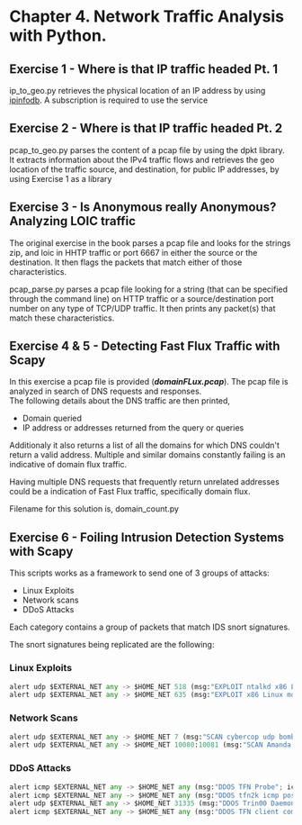 # Chapter 4. Network Traffic Analysis  with Python.  

## Exercise 1 - Where is that IP traffic headed Pt. 1
ip_to_geo.py retrieves the physical location of an IP address by using
[ipinfodb](http://ipinfodb.com/).
A subscription is required to use the service

## Exercise 2 - Where is that IP traffic headed Pt. 2
pcap_to_geo.py parses the content of a pcap file by using the dpkt library.  
It extracts information about the IPv4 traffic flows and retrieves the geo
location of the traffic source, and destination, for public IP addresses, by
using Exercise 1 as a library

## Exercise 3 - Is Anonymous really Anonymous? Analyzing LOIC traffic
The original exercise in the book parses a pcap file and looks for the strings
zip, and loic in HHTP traffic or port 6667 in either the source or the
destination. It then flags the packets that match either of those characteristics.

pcap_parse.py parses a pcap file looking for a string (that can be specified
through the command line) on HTTP traffic or a source/destination port number on
any type of TCP/UDP traffic. It then prints any packet(s) that match these
characteristics.

## Exercise 4 & 5 - Detecting Fast Flux Traffic with Scapy  
In this exercise a pcap file is provided (___domainFLux.pcap___). The pcap file
is analyzed in search of DNS requests and responses.  
The following details about the DNS traffic are then printed,
* Domain queried
* IP address or addresses returned from the query or queries  

Additionaly it also returns a list of all the domains for which DNS couldn't return a valid address. Multiple and similar domains constantly failing is an indicative of domain flux traffic.

Having multiple DNS requests that frequently return unrelated addresses could be a indication of Fast Flux traffic, specifically domain flux.

Filename for this solution is, domain_count.py

## Exercise 6 - Foiling Intrusion Detection Systems with Scapy  
This scripts works as a framework to send one of 3 groups of attacks:
* Linux Exploits  
* Network scans  
* DDoS Attacks  

Each category contains a group of packets that match IDS snort signatures.

The snort signatures being replicated are the following:

### Linux Exploits
``` python
alert udp $EXTERNAL_NET any -> $HOME_NET 518 (msg:"EXPLOIT ntalkd x86 Linux overflow"; content:"|01 03 00 00 00 00 00 01 00 02 02 E8|"; reference:bugtraq,210; classtype:attempted-admin; sid:313; rev:4;)  
alert udp $EXTERNAL_NET any -> $HOME_NET 635 (msg:"EXPLOIT x86 Linux mountd overflow"; content:"^|B0 02 89 06 FE C8 89|F|04 B0 06 89|F"; reference:bugtraq,121; reference:cve,1999-0002; classtype:attempted-admin; sid:315; rev:6;)
```

### Network Scans
``` python
alert udp $EXTERNAL_NET any -> $HOME_NET 7 (msg:"SCAN cybercop udp bomb"; content:"cybercop"; reference:arachnids,363; classtype:bad-unknown; sid:636; rev:1;)  
alert udp $EXTERNAL_NET any -> $HOME_NET 10080:10081 (msg:"SCAN Amanda client version request"; content:"Amanda"; nocase; classtype:attempted-recon; sid:634; rev:2;)
```

### DDoS Attacks
``` python
alert icmp $EXTERNAL_NET any -> $HOME_NET any (msg:"DDOS TFN Probe"; icmp_id:678; itype:8; content:"1234"; reference:arachnids,443; classtype:attempted-recon; sid:221; rev:4;)
alert icmp $EXTERNAL_NET any -> $HOME_NET any (msg:"DDOS tfn2k icmp possible communication"; icmp_id:0; itype:0; content:"AAAAAAAAAA"; reference:arachnids,425; classtype:attempted-dos; sid:222; rev:2;)
alert udp $EXTERNAL_NET any -> $HOME_NET 31335 (msg:"DDOS Trin00 Daemon to Master PONG message detected"; content:"PONG"; reference:arachnids,187; classtype:attempted-recon; sid:223; rev:3;)
alert icmp $EXTERNAL_NET any -> $HOME_NET any (msg:"DDOS TFN client command BE"; icmp_id:456; icmp_seq:0; itype:0; reference:arachnids,184; classtype:attempted-dos; sid:228; rev:3;)
```
